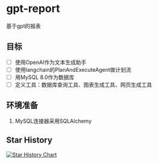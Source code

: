 # gpt-report
基于gpt的报表

## 目标

+ [ ] 使用OpenAI作为文本生成助手
+ [ ] 使用langchain的PlanAndExecuteAgent做计划流
+ [ ] 用MySQL 8.0作为数据库
+ [ ] 定义工具：数据库查询工具、图表生成工具、网页生成工具

## 环境准备

1. MySQL连接器采用SQLAlchemy


## Star History

[![Star History Chart](https://api.star-history.com/svg?repos=JACKCHEN213/gpt-report&type=Date)](https://star-history.com/#JACKCHEN213/gpt-report&Date)